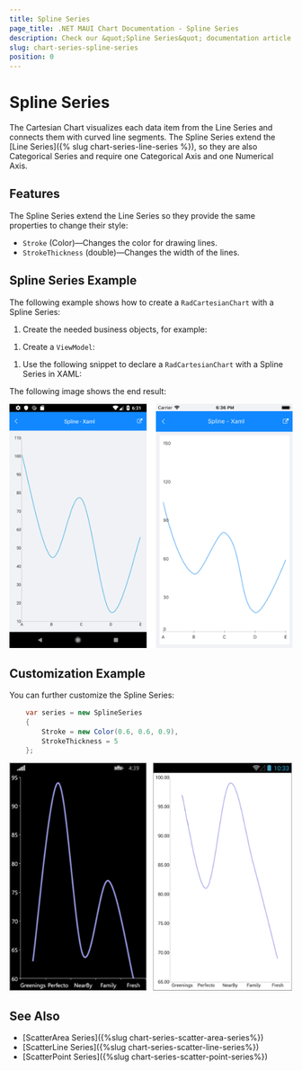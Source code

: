 ```yaml
---
title: Spline Series
page_title: .NET MAUI Chart Documentation - Spline Series
description: Check our &quot;Spline Series&quot; documentation article for Telerik Chart for .NET MAUI
slug: chart-series-spline-series
position: 0
---
```


# Spline Series

The Cartesian Chart visualizes each data item from the Line Series and connects them with curved line segments. The Spline Series extend the [Line Series]({% slug chart-series-line-series %}), so they are also Categorical Series and require one Categorical Axis and one Numerical Axis.

## Features

The Spline Series extend the Line Series so they provide the same properties to change their style:

- `Stroke` (Color)&mdash;Changes the color for drawing lines.
- `StrokeThickness` (double)&mdash;Changes the width of the lines.

## Spline Series Example

The following example shows how to create a `RadCartesianChart` with a Spline Series:

1. Create the needed business objects, for example:

 <snippet id='categorical-data-model' />

1. Create a `ViewModel`:

 <snippet id='chart-series-categorical-data-view-model' />


1. Use the following snippet to declare a `RadCartesianChart` with a Spline Series in XAML:

 <snippet id='chart-series-spline-xaml' />


The following image shows the end result:

![Basic SplineSeries](images/cartesian-spline-series-basic-example.png)

## Customization Example

You can further customize the Spline Series:

```C#
	var series = new SplineSeries
	{
		Stroke = new Color(0.6, 0.6, 0.9),
		StrokeThickness = 5
	};
```

![Customized SplineSeries](images/cartesian-spline-series-customization-example.png)

## See Also

- [ScatterArea Series]({%slug chart-series-scatter-area-series%})
- [ScatterLine Series]({%slug chart-series-scatter-line-series%})
- [ScatterPoint Series]({%slug chart-series-scatter-point-series%})

